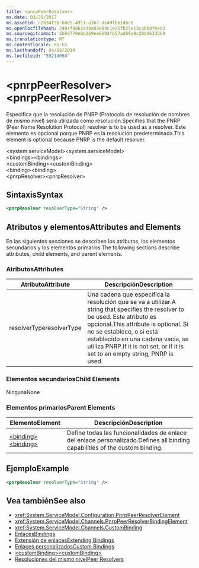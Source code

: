 ```yaml
---
title: <pnrpPeerResolver>
ms.date: 03/30/2017
ms.assetid: c1b34f3b-68e5-4911-a367-de49fb61dbc6
ms.openlocfilehash: 2404f00b2a3ba03e89c1e21fb25e13cabb8feed3
ms.sourcegitcommit: 5b6d778ebb269ee6684fb57ad69a8c28b06235b9
ms.translationtype: MT
ms.contentlocale: es-ES
ms.lasthandoff: 04/08/2019
ms.locfileid: "59214058"
---
```

# <a name="pnrppeerresolver"></a><span data-ttu-id="2bdfc-101">\<pnrpPeerResolver></span><span class="sxs-lookup"><span data-stu-id="2bdfc-101">\<pnrpPeerResolver></span></span>
<span data-ttu-id="2bdfc-102">Especifica que la resolución de PNRP (Protocolo de resolución de nombres de mismo nivel) será utilizada como resolución.</span><span class="sxs-lookup"><span data-stu-id="2bdfc-102">Specifies that the PNRP (Peer Name Resolution Protocol) resolver is to be used as a resolver.</span></span> <span data-ttu-id="2bdfc-103">Este elemento es opcional porque PNRP es la resolución predeterminada.</span><span class="sxs-lookup"><span data-stu-id="2bdfc-103">This element is optional because PNRP is the default resolver.</span></span>  
  
 <span data-ttu-id="2bdfc-104">\<system.serviceModel></span><span class="sxs-lookup"><span data-stu-id="2bdfc-104">\<system.serviceModel></span></span>  
<span data-ttu-id="2bdfc-105">\<bindings></span><span class="sxs-lookup"><span data-stu-id="2bdfc-105">\<bindings></span></span>  
<span data-ttu-id="2bdfc-106">\<customBinding></span><span class="sxs-lookup"><span data-stu-id="2bdfc-106">\<customBinding></span></span>  
<span data-ttu-id="2bdfc-107">\<binding></span><span class="sxs-lookup"><span data-stu-id="2bdfc-107">\<binding></span></span>  
<span data-ttu-id="2bdfc-108">\<pnrpResolver></span><span class="sxs-lookup"><span data-stu-id="2bdfc-108">\<pnrpResolver></span></span>  
  
## <a name="syntax"></a><span data-ttu-id="2bdfc-109">Sintaxis</span><span class="sxs-lookup"><span data-stu-id="2bdfc-109">Syntax</span></span>  
  
```xml  
<pnrpResolver resolverType="String" />
```  
  
## <a name="attributes-and-elements"></a><span data-ttu-id="2bdfc-110">Atributos y elementos</span><span class="sxs-lookup"><span data-stu-id="2bdfc-110">Attributes and Elements</span></span>  
 <span data-ttu-id="2bdfc-111">En las siguientes secciones se describen los atributos, los elementos secundarios y los elementos primarios.</span><span class="sxs-lookup"><span data-stu-id="2bdfc-111">The following sections describe attributes, child elements, and parent elements.</span></span>  
  
### <a name="attributes"></a><span data-ttu-id="2bdfc-112">Atributos</span><span class="sxs-lookup"><span data-stu-id="2bdfc-112">Attributes</span></span>  
  
|<span data-ttu-id="2bdfc-113">Atributo</span><span class="sxs-lookup"><span data-stu-id="2bdfc-113">Attribute</span></span>|<span data-ttu-id="2bdfc-114">Descripción</span><span class="sxs-lookup"><span data-stu-id="2bdfc-114">Description</span></span>|  
|---------------|-----------------|  
|<span data-ttu-id="2bdfc-115">resolverType</span><span class="sxs-lookup"><span data-stu-id="2bdfc-115">resolverType</span></span>|<span data-ttu-id="2bdfc-116">Una cadena que especifica la resolución que se va a utilizar.</span><span class="sxs-lookup"><span data-stu-id="2bdfc-116">A string that specifies the resolver to be used.</span></span> <span data-ttu-id="2bdfc-117">Este atributo es opcional.</span><span class="sxs-lookup"><span data-stu-id="2bdfc-117">This attribute is optional.</span></span> <span data-ttu-id="2bdfc-118">Si no se establece, o si está establecido en una cadena vacía, se utiliza PNRP.</span><span class="sxs-lookup"><span data-stu-id="2bdfc-118">If it is not set, or if it is set to an empty string, PNRP is used.</span></span>|  
  
### <a name="child-elements"></a><span data-ttu-id="2bdfc-119">Elementos secundarios</span><span class="sxs-lookup"><span data-stu-id="2bdfc-119">Child Elements</span></span>  
 <span data-ttu-id="2bdfc-120">Ninguna</span><span class="sxs-lookup"><span data-stu-id="2bdfc-120">None</span></span>  
  
### <a name="parent-elements"></a><span data-ttu-id="2bdfc-121">Elementos primarios</span><span class="sxs-lookup"><span data-stu-id="2bdfc-121">Parent Elements</span></span>  
  
|<span data-ttu-id="2bdfc-122">Elemento</span><span class="sxs-lookup"><span data-stu-id="2bdfc-122">Element</span></span>|<span data-ttu-id="2bdfc-123">Descripción</span><span class="sxs-lookup"><span data-stu-id="2bdfc-123">Description</span></span>|  
|-------------|-----------------|  
|[<span data-ttu-id="2bdfc-124">\<binding></span><span class="sxs-lookup"><span data-stu-id="2bdfc-124">\<binding></span></span>](../../../../../docs/framework/misc/binding.md)|<span data-ttu-id="2bdfc-125">Define todas las funcionalidades de enlace del enlace personalizado.</span><span class="sxs-lookup"><span data-stu-id="2bdfc-125">Defines all binding capabilities of the custom binding.</span></span>|  
  
## <a name="example"></a><span data-ttu-id="2bdfc-126">Ejemplo</span><span class="sxs-lookup"><span data-stu-id="2bdfc-126">Example</span></span>  
  
```xml  
<pnrpResolver resolverType="String" />
```  
  
## <a name="see-also"></a><span data-ttu-id="2bdfc-127">Vea también</span><span class="sxs-lookup"><span data-stu-id="2bdfc-127">See also</span></span>

- <xref:System.ServiceModel.Configuration.PnrpPeerResolverElement>
- <xref:System.ServiceModel.Channels.PnrpPeerResolverBindingElement>
- <xref:System.ServiceModel.Channels.CustomBinding>
- [<span data-ttu-id="2bdfc-128">Enlaces</span><span class="sxs-lookup"><span data-stu-id="2bdfc-128">Bindings</span></span>](../../../../../docs/framework/wcf/bindings.md)
- [<span data-ttu-id="2bdfc-129">Extensión de enlaces</span><span class="sxs-lookup"><span data-stu-id="2bdfc-129">Extending Bindings</span></span>](../../../../../docs/framework/wcf/extending/extending-bindings.md)
- [<span data-ttu-id="2bdfc-130">Enlaces personalizados</span><span class="sxs-lookup"><span data-stu-id="2bdfc-130">Custom Bindings</span></span>](../../../../../docs/framework/wcf/extending/custom-bindings.md)
- [<span data-ttu-id="2bdfc-131">\<customBinding></span><span class="sxs-lookup"><span data-stu-id="2bdfc-131">\<customBinding></span></span>](../../../../../docs/framework/configure-apps/file-schema/wcf/custombinding.md)
- [<span data-ttu-id="2bdfc-132">Resoluciones del mismo nivel</span><span class="sxs-lookup"><span data-stu-id="2bdfc-132">Peer Resolvers</span></span>](../../../../../docs/framework/wcf/feature-details/peer-resolvers.md)
